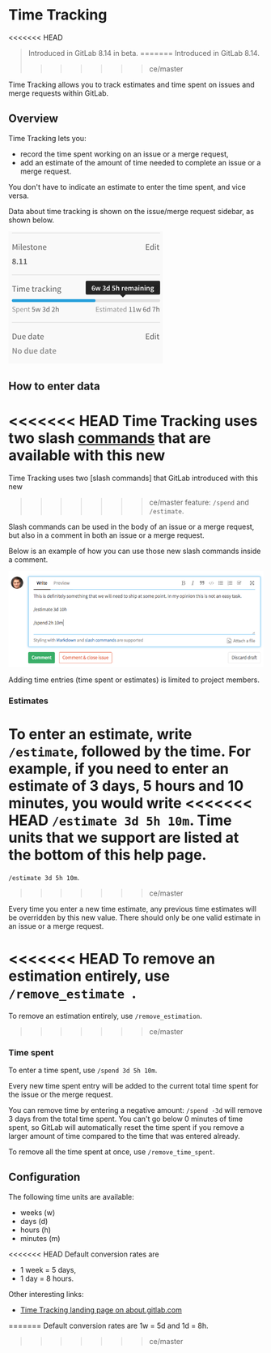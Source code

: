# Time Tracking

<<<<<<< HEAD
> Introduced in GitLab 8.14 in beta.
=======
> Introduced in GitLab 8.14.
>>>>>>> ce/master

Time Tracking allows you to track estimates and time spent on issues and merge
requests within GitLab.

## Overview

Time Tracking lets you:
* record the time spent working on an issue or a merge request,
* add an estimate of the amount of time needed to complete an issue or a merge
request.

You don't have to indicate an estimate to enter the time spent, and vice versa.

Data about time tracking is shown on the issue/merge request sidebar, as shown
below.

![Time tracking in the sidebar](time-tracking/time-tracking-sidebar.png)

## How to enter data

<<<<<<< HEAD
Time Tracking uses two slash [commands] that are available with this new
=======
Time Tracking uses two [slash commands] that GitLab introduced with this new
>>>>>>> ce/master
feature: `/spend` and `/estimate`.

Slash commands can be used in the body of an issue or a merge request, but also
in a comment in both an issue or a merge request.

Below is an example of how you can use those new slash commands inside a comment.

![Time tracking example in a comment](time-tracking/time-tracking-example.png)

Adding time entries (time spent or estimates) is limited to project members.

### Estimates

To enter an estimate, write `/estimate`, followed by the time. For example, if
you need to enter an estimate of 3 days, 5 hours and 10 minutes, you would write
<<<<<<< HEAD
`/estimate 3d 5h 10m`. Time units that we support are listed at the bottom of
this help page.
=======
`/estimate 3d 5h 10m`.
>>>>>>> ce/master

Every time you enter a new time estimate, any previous time estimates will be
overridden by this new value. There should only be one valid estimate in an
issue or a merge request.

<<<<<<< HEAD
To remove an estimation entirely, use `/remove_estimate `.
=======
To remove an estimation entirely, use `/remove_estimation`.
>>>>>>> ce/master

### Time spent

To enter a time spent, use `/spend 3d 5h 10m`.

Every new time spent entry will be added to the current total time spent for the
issue or the merge request.

You can remove time by entering a negative amount: `/spend -3d` will remove 3
days from the total time spent. You can't go below 0 minutes of time spent,
so GitLab will automatically reset the time spent if you remove a larger amount
of time compared to the time that was entered already.

To remove all the time spent at once, use `/remove_time_spent`.

## Configuration

The following time units are available:
* weeks (w)
* days (d)
* hours (h)
* minutes (m)

<<<<<<< HEAD
Default conversion rates are
* 1 week = 5 days,
* 1 day = 8 hours.

Other interesting links:

- [Time Tracking landing page on about.gitlab.com][landing]

[landing]: https://about.gitlab.com/features/time-tracking
[commands]: ../user/project/slash_commands.md
=======
Default conversion rates are 1w = 5d and 1d = 8h.

[landing]: https://about.gitlab.com/features/time-tracking
[slash-commands]: ../user/project/slash_commands.md
>>>>>>> ce/master
